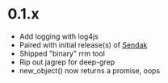 0.1.x
====

* Add logging with log4js
* Paired with initial release(s) of [Sendak](https://github.com/18F/Sendak)
* Shipped "binary" rrm tool
* Rip out jagrep for deep-grep
* new_object() now returns a promise, oops
